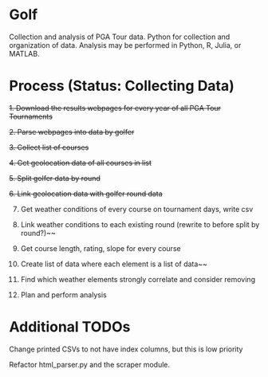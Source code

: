 # Golf
Collection and analysis of PGA Tour data. Python for collection and organization of data. Analysis may be performed in Python, R, Julia, or MATLAB.

# Process (Status: Collecting Data)
~~1. Download the results webpages for every year of all PGA Tour Tournaments~~

~~2. Parse webpages into data by golfer~~

~~3. Collect list of courses~~

~~4. Get geolocation data of all courses in list~~

~~5. Split golfer data by round~~

~~6. Link geolocation data with golfer round data~~

7. Get weather conditions of every course on tournament days, write csv

8. Link weather conditions to each existing round (rewrite to before split by round?)~~

9. Get course length, rating, slope for every course

10. Create list of data where each element is a list of data~~

11. Find which weather elements strongly correlate and consider removing

12. Plan and perform analysis

# Additional TODOs

Change printed CSVs to not have index columns, but this is low priority

Refactor html_parser.py and the scraper module.
